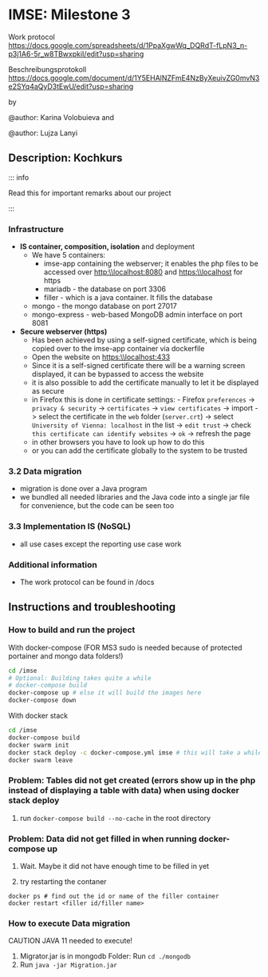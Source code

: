 # IMSE: Milestone 3

Work protocol
https://docs.google.com/spreadsheets/d/1PpaXgwWq_DQRdT-fLpN3_n-p3j1A6-5r_w8TBwxpkiI/edit?usp=sharing

Beschreibungsprotokoll
https://docs.google.com/document/d/1Y5EHAlNZFmE4NzByXeuivZG0mvN3e2SYq4aQyD3tEwU/edit?usp=sharing

by 

@author: Karina Volobuieva and 

@author: Lujza Lanyi

## Description: Kochkurs

::: info

Read this for important remarks about our project

:::

### Infrastructure
- **IS container, composition, isolation**
and deployment
    - We have 5 containers:
        - imse-app containing the webserver; it enables the php files to be accessed over <http:\\localhost:8080> and <https:\\localhost> for https
        - mariadb - the database on port 3306
        - filler - which is a java container. It fills the database
	- mongo - the mongo database on port 27017
	- mongo-express - web-based MongoDB admin interface on port 8081
- **Secure webserver (https)**
    - Has been achieved by using a self-signed certificate, which is being copied over to the imse-app container via dockerfile
    - Open the website on <https:\\localhost:433>
    - Since it is a self-signed certificate there will be a warning screen displayed, it can be bypassed to access the website
    - it is also possible to add the certificate manually to let it be displayed as secure
    - in Firefox this is done in certificate settings:
    		- Firefox `preferences` -> `privacy & security` -> `certificates` -> `view certificates` -> import -> select the certificate in the `web` folder (`server.crt`) -> select `University of Vienna: localhost` in the list -> `edit trust` -> check `this certificate can identify websites` -> `ok` -> refresh the page
    - in other browsers you have to look up how to do this
    - or you can add the certificate globally to the system to be trusted

### 3.2 Data migration 
- migration is done over a Java program 
- we bundled all needed libraries and the Java code into a single jar file for convenience, but the code can be seen too

### 3.3 Implementation IS (NoSQL)
- all use cases except the reporting use case work


### Additional information
- The work protocol can be found in /docs

## Instructions and troubleshooting

### How to build and run the project

With docker-compose
(FOR MS3 sudo is needed because of protected portainer and mongo data folders!)

```bash
cd /imse
# Optional: Building takes quite a while
# docker-compose build
docker-compose up # else it will build the images here 
docker-compose down
```


With docker stack 

```bash
cd /imse
docker-compose build
docker swarm init
docker stack deploy -c docker-compose.yml imse # this will take a while too
docker swarm leave
```

### Problem: Tables did not get created (errors show up in the php instead of displaying a table with data) when using docker stack deploy

1. run `docker-compose build --no-cache` in the root directory

### Problem: Data did not get filled in when running docker-compose up

1. Wait. Maybe it did not have enough time to be filled in yet

2. try restarting the contaner 

```
docker ps # find out the id or name of the filler container
docker restart <filler id/filler name>
```
### How to execute Data migration

CAUTION JAVA 11 needed to execute!

1. Migrator.jar is in mongodb Folder:
Run  `cd ./mongodb`
2. Run  `java -jar Migration.jar `

